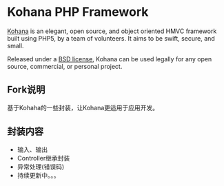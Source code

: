 # Kohana PHP Framework

[Kohana](http://kohanaframework.org/) is an elegant, open source, and object oriented HMVC framework built using PHP5, by a team of volunteers. It aims to be swift, secure, and small.

Released under a [BSD license](http://kohanaframework.org/license), Kohana can be used legally for any open source, commercial, or personal project.

## Fork说明
基于Kohaha的一些封装，让Kohana更适用于应用开发。

## 封装内容
- 输入、输出
- Controller继承封装
- 异常处理(错误码)
- 持续更新中。。。

